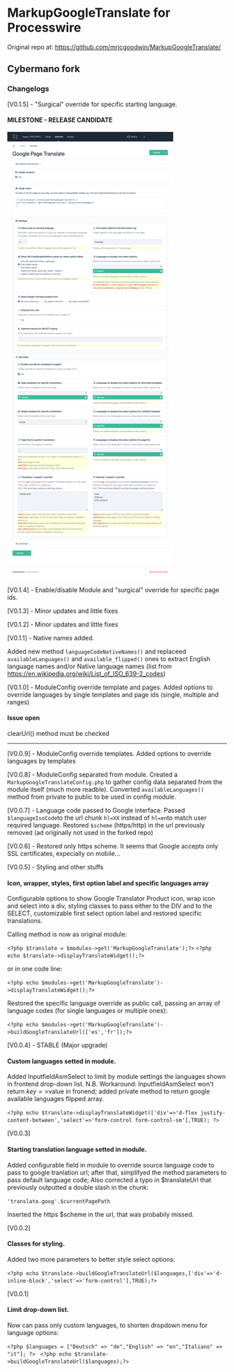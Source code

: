 # MarkupGoogleTranslate for Processwire
Original repo at: https://github.com/mrjcgoodwin/MarkupGoogleTranslate/

## Cybermano fork

### Changelogs

[V0.1.5] - "Surgical" override for specific starting language.
#### MILESTONE - RELEASE CANDIDATE
![screenshot](https://github.com/cybermano/MarkupGoogleTranslate/blob/master/ModuleGooglePageTranslate_newmc_V015.png?raw=true)

[V0.1.4] - Enable/disable Module and "surgical" override for specific page ids.

[V0.1.3] - Minor updates and little fixes

[V0.1.2] - Minor updates and little fixes

[V0.1.1] - Native names added.

Added new method ```languageCodeNativeNames()``` and replaceed ```availableLanguages()``` and ```available_flipped()``` ones to extract English language names and/or Native language names (list from https://en.wikipedia.org/wiki/List_of_ISO_639-2_codes)


[V0.1.0] - ModuleConfig override template and pages.
Added options to override languages by single templates and page ids (single, multiple and ranges)

#### Issue open
clearUrl() method must be checked

---

[V0.0.9] - ModuleConfig override templates.
Added options to override languages by templates

[V0.0.8] - ModuleConfig separated from module.
Created a ```MarkupGoogleTranslateConfig.php``` to gather config data separated from the module itself (much more readble).
Converted ```availableLanguages()``` method from private to public to be used in config module.

[V0.0.7] - Language code passed to Google interface.
Passed ```$languageIsoCode```to the url chunk ```hl=XX``` instead of ```hl=en```to match user required language.
Restored ```$scheme``` (https/http) in the url previously removed (ad originally not used in the forked repo)

[V0.0.6] - Restored only https scheme.
It seems that Google accepts only SSL certificates, expecially on mobile...

[V0.0.5] - Styling and other stuffs
#### Icon, wrapper, styles, first option label and specific languages array
Configurable options to show Google Translator Product icon, wrap icon and select into a div, styling classes to pass either to the DIV and to the SELECT, customizable first select option label and restored specific translations.

Calling method is now as original module:

 ```<?php $translate = $modules->get('MarkupGoogleTranslate');?>```
 ```<?php echo $translate->displayTranslateWidget();?>```

or in one code line:

 ```<?php echo $modules->get('MarkupGoogleTranslate')->displayTranslateWidget();?>```

Restored the specific language override as public call, passing an array of language codes (for single languages or multiple ones):

 ```<?php echo $modules->get('MarkupGoogleTranslate')->buildGoogleTranslateUrl(['es','fr']);?>```

[V0.0.4] - STABLE (Major upgrade)
#### Custom languages setted in module.
Added InputfieldAsmSelect to limit by module settings the languages shown in frontend drop-down list. 
N.B. Workaround: InputfieldAsmSelect won\'t return $key=>$value in fronend; added private method to return google available languages flipped array.

```<?php echo $translate->displayTranslateWidget(['div'=>'d-flex justify-content-between','select'=>'form-control form-control-sm'],TRUE); ?>```

[V0.0.3]
#### Starting translation language setted in module.
Added configurable field in module to override source language code to pass to google tranlation url; after that, simplifyed the method parameters to pass default language code;
Also corrected a typo in $translateUrl that previously outputted a double slash in the chunk:

 ```'translate.goog'.$currentPagePath ```

Inserted the https $scheme in the url, that was probabily missed.

[V0.0.2]
#### Classes for styling.
Added two more parameters to better style select options:

 ```<?php echo $translate->buildGoogleTranslateUrl($languages,['div'=>'d-inline-block','select'=>'form-control'],TRUE);?>``` 

[V0.0.1] 
#### Limit drop-down list.
Now can pass only custom languages, to shorten dropdown menu for language options:

 ```<?php $languages = ["Deutsch" => "de","English" => "en","Italiano" => "it"]; ?> ```
 ```<?php echo $translate->buildGoogleTranslateUrl($languages);?>```
